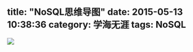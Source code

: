 title: "NoSQL思维导图"
date: 2015-05-13 10:38:36
category: 学海无涯
tags: NoSQL
---
<img src="http://7xiwo7.com1.z0.glb.clouddn.com/NoSQL.png"/>

